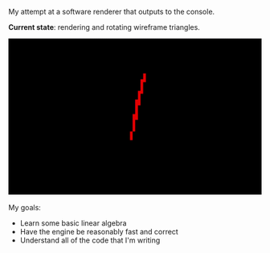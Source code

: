 My attempt at a software renderer that outputs to the console.

**Current state**: rendering and rotating wireframe triangles.

![Triangle rotating on screen](github/triangle-rotate.gif)

My goals:
- Learn some basic linear algebra
- Have the engine be reasonably fast and correct
- Understand all of the code that I'm writing
